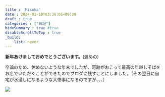 ```yaml
---
title : 'Misoka'
date : 2024-01-18T03:36:06+09:00
draft : true
categories : ["日記"]
hideSummary : true #true
disableScrollToTop : true
_build:
    list: never
---
```



 **新年あけましておめでとうございます。**(遅めの)


卒論のため、休めないような年末でしたが、奇跡がおこって最高の年越しそばをお店でいただくことができたのでブログに残すことにしました。（その翌日に自宅が水浸しになるような大惨事になるのですが、、、）

![](../../images/soba.jpg)
